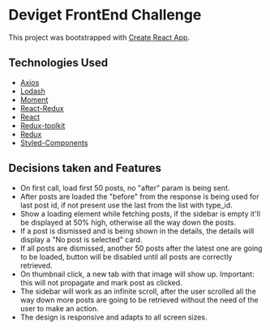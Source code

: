 # Deviget FrontEnd Challenge

This project was bootstrapped with [Create React App](https://github.com/facebook/create-react-app).

## Technologies Used

- [Axios](https://github.com/axios/axios)
- [Lodash](https://github.com/lodash/lodash)
- [Moment](https://github.com/moment/moment)
- [React-Redux](https://github.com/reduxjs/react-redux)
- [React](https://github.com/facebook/react)
- [Redux-toolkit](https://github.com/reduxjs/redux-toolkit)
- [Redux](https://github.com/reduxjs/redux)
- [Styled-Components](https://github.com/styled-components/styled-components)

## Decisions taken and Features

- On first call, load first 50 posts, no "after" param is being sent.
- After posts are loaded the "before" from the response is being used for last post id, if not present use the last from the list with type_id.
- Show a loading element while fetching posts, if the sidebar is empty it'll be displayed at 50% high, otherwise all the way down the posts.
- If a post is dismissed and is being shown in the details, the details will display a "No post is selected" card.
- If all posts are dismissed, another 50 posts after the latest one are going to be loaded, button will be disabled until all posts are correctly retrieved.
- On thumbnail click, a new tab with that image will show up. Important: this will not propagate and mark post as clicked.
- The sidebar will work as an infinite scroll, after the user scrolled all the way down more posts are going to be retrieved without the need of the user to make an action.
- The design is responsive and adapts to all screen sizes.
